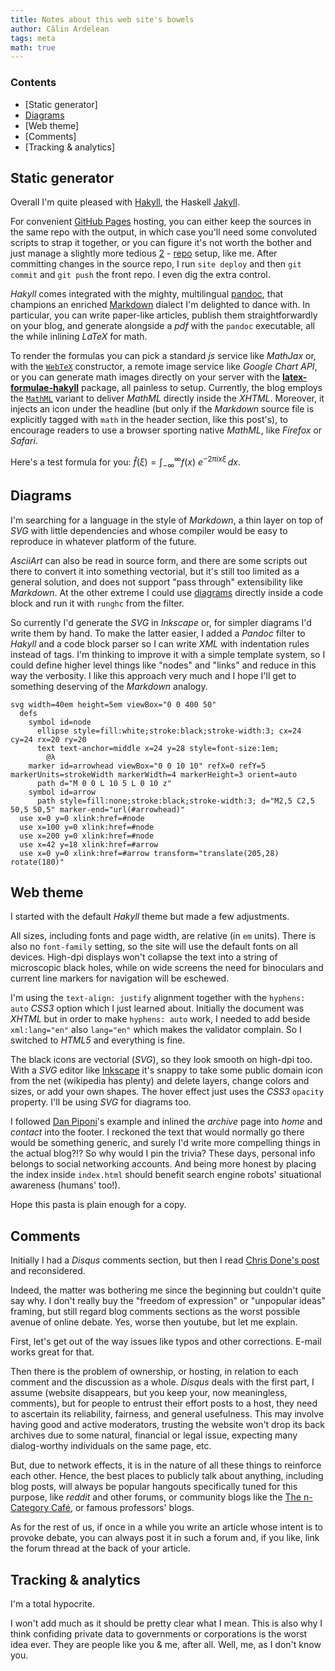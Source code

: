 ```yaml
---
title: Notes about this web site's bowels
author: Călin Ardelean
tags: meta
math: true
---
```


### Contents
- [Static generator]
- [Diagrams]
- [Web theme]
- [Comments]
- [Tracking & analytics]

Static generator
----------------

Overall I'm quite pleased with [Hakyll], the Haskell [Jakyll].

For convenient [GitHub Pages][github] hosting, you can either keep the sources
in the same repo with the output, in which case you'll need some convoluted
scripts to strap it together, or you can figure it's not worth the bother and
just manage a slightly more tedious [2][repo1] - [repo][repo2] setup, like me.
After committing changes in the source repo, I run `site deploy` and then
`git commit` and `git push` the front repo.
I even dig the extra control.

*Hakyll* comes integrated with the mighty, multilingual [pandoc], that
champions an enriched [Markdown] dialect I'm delighted to dance with.
In particular, you can write paper-like articles, publish them straightforwardly
on your blog, and generate alongside a *pdf* with the `pandoc` executable,
all the while inlining *LaTeX* for math.

To render the formulas you can pick a standard *js* service like *MathJax* or,
with the [`WebTeX`][HTMLMathMethod] constructor, a remote image service like
*Google Chart API*, or you can generate math images directly on your server
with the [__latex-formulae-hakyll__][lfh] package, all painless to setup.
Currently, the blog employs the [`MathML`][HTMLMathMethod] variant to deliver
*MathML* directly inside the *XHTML*.
Moreover, it injects an icon under the headline (but only if the *Markdown*
source file is explicitly tagged with `math` in the header section, like this
post's), to encourage readers to use a browser sporting native *MathML*, like
*Firefox* or *Safari*.

Here's a test formula for you:
$\hat{f}(\xi) = \int_{-\infty}^\infty f(x)\ e^{- 2\pi i x \xi}\,dx.$

Diagrams
--------

I'm searching for a language in the style of *Markdown*, a thin layer on top of
*SVG* with little dependencies and whose compiler would be easy to reproduce
in whatever platform of the future.

*AsciiArt* can also be read in source form, and there are some scripts
out there to convert it into something vectorial, but it's still too limited
as a general solution, and does not support "pass through" extensibility like
*Markdown*.
At the other extreme I could use [diagrams] directly inside a code block and
run it with `runghc` from the filter.

So currently I'd generate the *SVG* in *Inkscape* or, for simpler diagrams
I'd write them by hand.
To make the latter easier, I added a *Pandoc* filter to *Hakyll* and a
code block parser so I can write *XML* with indentation rules instead of tags.
I'm thinking to improve it with a simple template system,
so I could define higher level things like "nodes" and "links" and reduce in
this way the verbosity.
I like this approach very much and I hope I'll get to something deserving of
the *Markdown* analogy.

```svg-light
svg width=40em height=5em viewBox="0 0 400 50"
  defs
    symbol id=node
      ellipse style=fill:white;stroke:black;stroke-width:3; cx=24 cy=24 rx=20 ry=20
      text text-anchor=middle x=24 y=28 style=font-size:1em;
        @λ
    marker id=arrowhead viewBox="0 0 10 10" refX=0 refY=5 markerUnits=strokeWidth markerWidth=4 markerHeight=3 orient=auto
      path d="M 0 0 L 10 5 L 0 10 z"
    symbol id=arrow
      path style=fill:none;stroke:black;stroke-width:3; d="M2,5 C2,5 50,5 50,5" marker-end="url(#arrowhead)"
  use x=0 y=0 xlink:href=#node
  use x=100 y=0 xlink:href=#node
  use x=200 y=0 xlink:href=#node
  use x=42 y=18 xlink:href=#arrow
  use x=0 y=0 xlink:href=#arrow transform="translate(205,28) rotate(180)"
```

Web theme
---------

I started with the default *Hakyll* theme but made a few adjustments.

All sizes, including fonts and page width, are relative (in `em` units).
There is also no `font-family` setting, so the site will use the default fonts
on all devices.
High-dpi displays won't collapse the text into a string of microscopic black
holes, while on wide screens the need for binoculars and current line
markers for navigation will be eschewed.

I'm using the `text-align: justify` alignment together with the
`hyphens: auto` *CSS3* option which I just learned about.
Initially the document was *XHTML* but in order to make `hyphens: auto` work,
I needed to add beside `xml:lang="en"` also `lang="en"` which makes the
validator complain.
So I switched to *HTML5* and everything is fine.

The black icons are vectorial (*SVG*), so they look smooth on high-dpi too.
With a *SVG* editor like [Inkscape] it's snappy to take some public domain
icon from the net (wikipedia has plenty) and delete layers, change colors and
sizes, or add your own shapes.
The hover effect just uses the *CSS3* `opacity` property.
I'll be using *SVG* for diagrams too.

I followed [Dan Piponi][dan]'s example and inlined the *archive* page into *home*
and *contact* into the footer.
I reckoned the text that would normally go there would be something
generic, and surely I'd write more compelling things in the actual blog?!?
So why would I pin the trivia?
These days, personal info belongs to social networking accounts.
And being more honest by placing the index inside `index.html` should benefit
search engine robots' situational awareness (humans' too!).

Hope this pasta is plain enough for a copy.

Comments
--------

Initially I had a *Disqus* comments section, but then I read
[Chris Done's post][done] and reconsidered.

Indeed, the matter was bothering me since the beginning but couldn't quite say
why.
I don't really buy the "freedom of expression" or "unpopular ideas"
framing, but still regard blog comments sections as the worst possible avenue
of online debate.
Yes, worse then youtube, but let me explain.

First, let's get out of the way issues like typos and other corrections.
E-mail works great for that.

Then there is the problem of ownership, or hosting, in relation to each comment
and the discussion as a whole.
*Disqus* deals with the first part, I assume (website disappears, but you keep
your, now meaningless, comments), but for people to entrust their effort posts
to a host, they need to ascertain its reliability, fairness, and general
usefulness.
This may involve having good and active moderators, trusting the website won't
drop its back archives due to some natural, financial or legal issue,
expecting many dialog-worthy individuals on the same page, etc.

But, due to network effects, it is in the nature of all these things to
reinforce each other.
Hence, the best places to publicly talk about anything, including blog posts,
will always be popular hangouts specifically tuned for this purpose,
like *reddit* and other forums, or community blogs like the
[The n-Category Café][ncat], or famous professors' blogs.

As for the rest of us, if once in a while you write an article whose intent
is to provoke debate, you can always post it in such a forum and, if you like,
link the forum thread at the back of your article.

Tracking & analytics
--------------------

I'm a total hypocrite.

I won't add much as it should be pretty clear what I mean.
This is also why I think confiding private data to governments or corporations
is the worst idea ever.
They are people like you & me, after all.
Well, me, as I don't know you.

[Hakyll]: http://jaspervdj.be/hakyll "Hakyll"
[Jakyll]: http://jekyllrb.com/ "Jakyll"
[github]: https://pages.github.com "GitHub Pages"
[repo1]: https://github.com/mmn80/mmn80.github.io.src "Source Repo for this Blog"
[repo2]: https://github.com/mmn80/mmn80.github.io "Main GitHub Pages Repo"
[pandoc]: http://pandoc.org/README.html "Pandoc User’s Guide"
[Markdown]: http://daringfireball.net/projects/markdown/ "Markdown"
[HTMLMathMethod]: http://hackage.haskell.org/package/pandoc/docs/Text-Pandoc-Options.html#t:HTMLMathMethod "Documentation for pandoc math rendering options"
[lfh]: https://hackage.haskell.org/package/latex-formulae-hakyll-0.2.0.1 "The latex-formulae-hakyll package on Hackage"

[diagrams]: https://hackage.haskell.org/package/diagrams "The diagrams package on Hackage"

[Inkscape]: https://inkscape.org/en/ "Inkscape"
[dan]: http://blog.sigfpe.com/ "A Neighborhood of Infinity"

[done]: http://chrisdone.com/posts/blog-comments "Comments on my blog - Chris Done"
[ncat]: https://golem.ph.utexas.edu/category/ "The n-Category Café"
